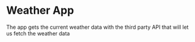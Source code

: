 # Weather App 
The app gets the current weather data with the third party API that will let us fetch the weather data
